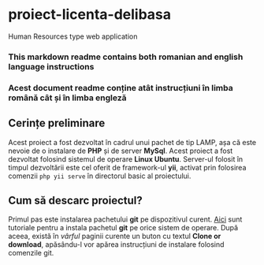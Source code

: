 # proiect-licenta-delibasa
Human Resources type web application
### This markdown readme contains both romanian and english language instructions
### Acest document readme conține atât instrucțiuni în limba română cât și în limba engleză

## Cerințe preliminare
Acest proiect a fost dezvoltat în cadrul unui pachet de tip LAMP, așa că este nevoie de o instalare de **PHP** și de server **MySql**.
Acest proiect a fost dezvoltat folosind sistemul de operare **Linux Ubuntu**.
Server-ul folosit în timpul dezvoltării este cel oferit de framework-ul **yii**, activat prin folosirea comenzii `php yii serve` în directorul basic al proiectului.

## Cum să descarc proiectul?
Primul pas este instalarea pachetului **git** pe dispozitivul curent.
[Aici](https://git-scm.com/book/en/v2/Getting-Started-Installing-Git) sunt tutoriale pentru a instala pachetul **git** pe orice sistem de operare.
După aceea, există în *vârful* paginii curente un buton cu textul **Clone or download**, apăsându-l vor apărea instrucțiuni de instalare folosind comenzile git.